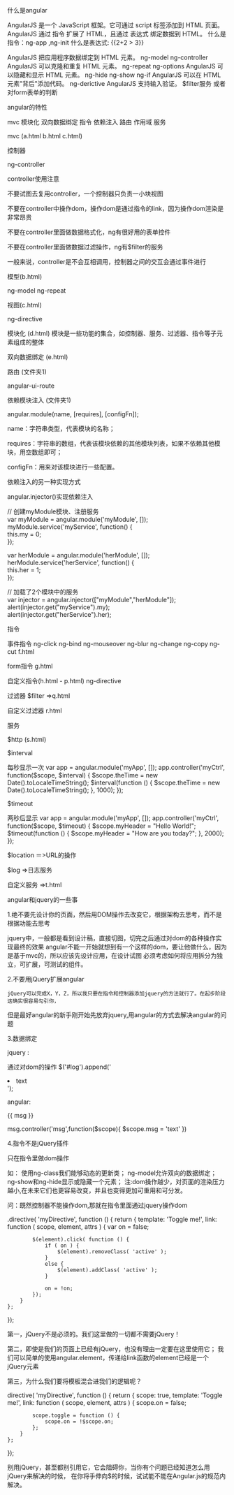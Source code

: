 

什么是angular

AngularJS 是一个 JavaScript 框架。它可通过 script 标签添加到 HTML 页面。
AngularJS 通过 指令 扩展了 HTML，且通过 表达式 绑定数据到 HTML。
什么是指令：ng-app ,ng-init 
什么是表达式: {{2+2 > 3}}


AngularJS 把应用程序数据绑定到 HTML 元素。   ng-model ng-controller
AngularJS 可以克隆和重复 HTML 元素。         ng-repeat ng-options
AngularJS 可以隐藏和显示 HTML 元素。         ng-hide ng-show ng-if
AngularJS 可以在 HTML 元素"背后"添加代码。   ng-derictive
AngularJS 支持输入验证。                     $filter服务 或者 对form表单的判断







angular的特性

mvc 模块化 双向数据绑定  指令  依赖注入  路由  作用域  服务



mvc (a.html b.html c.html)

控制器

ng-controller

controller使用注意

不要试图去复用controller，一个控制器只负责一小块视图

不要在controller中操作dom，操作dom是通过指令的link，因为操作dom渲染是非常昂贵

不要在controller里面做数据格式化，ng有很好用的表单控件

不要在controller里面做数据过滤操作，ng有$filter的服务

一般来说，controller是不会互相调用，控制器之间的交互会通过事件进行


模型(b.html)

ng-model ng-repeat



视图(c.html)

ng-directive



模块化 (d.html)
模块是一些功能的集合，如控制器、服务、过滤器、指令等子元素组成的整体




双向数据绑定 (e.html)



路由 (文件夹1)

angular-ui-route




依赖模块注入  (文件夹1)

angular.module(name, [requires], [configFn]);

name：字符串类型，代表模块的名称；

requires：字符串的数组，代表该模块依赖的其他模块列表，如果不依赖其他模块，用空数组即可；

configFn：用来对该模块进行一些配置。


依赖注入的另一种实现方式

angular.injector()实现依赖注入

// 创建myModule模块、注册服务  
var myModule = angular.module('myModule', []);  
myModule.service('myService', function() {  
            this.my = 0;  
});  
   
var herModule = angular.module('herModule', []);  
herModule.service('herService', function() {  
            this.her = 1;  
});  
  
// 加载了2个模块中的服务  
var injector = angular.injector(["myModule","herModule"]);  
alert(injector.get("myService").my);  
alert(injector.get("herService").her);  



指令

事件指令 ng-click ng-bind ng-mouseover ng-blur ng-change ng-copy ng-cut
f.html

	
form指令
g.html


自定义指令(h.html - p.html)
ng-directive 





过滤器 $filter =>q.html


自定义过滤器 r.html


服务

$http (s.html)

$interval

每秒显示一次
var app = angular.module('myApp', []);
app.controller('myCtrl', function($scope, $interval) {
    $scope.theTime = new Date().toLocaleTimeString();
    $interval(function () {
        $scope.theTime = new Date().toLocaleTimeString();
    }, 1000);
});

$timeout

两秒后显示
var app = angular.module('myApp', []);
app.controller('myCtrl', function($scope, $timeout) {
    $scope.myHeader = "Hello World!";
    $timeout(function () {
        $scope.myHeader = "How are you today?";
    }, 2000);
});

$location ＝>URL的操作

$log =>日志服务

自定义服务 =>t.html





angular和jquery的一些事

1.绝不要先设计你的页面，然后用DOM操作去改变它，根据架构去思考，而不是根据功能去思考

  jquery中，一般都是看到设计稿，直接切图，切完之后通过对dom的各种操作实现最终的效果
  angular不能一开始就想到有一个这样的dom，要让他做什么，因为是基于mvc的，所以应该先设计应用，在设计试图
  必须考虑如何将应用拆分为独立，可扩展，可测试的组件。



2.不要用jQuery扩展angular

	jQuery可以完成X，Y，Z，所以我只要在指令和控制器添加jquery的方法就行了。在起步阶段这确实很容易勾引你，
但是最好angular的新手刚开始先放弃jquery,用angular的方式去解决angular的问题


3.数据绑定

jquery :

通过对dom的操作 $('#log').append('<li>text</li>');

angular:

<div ng-controller = "msg">{{ msg }}</div>

msg.controller('msg',function($scope){ 
  $scope.msg = 'text'
})


4.指令不是jQuery插件

只在指令里做dom操作

如：
使用ng-class我们能够动态的更新类；
ng-model允许双向的数据绑定；
ng-show和ng-hide显示或隐藏一个元素；
注:dom操作越少，对页面的渲染压力越小,在未来它们也更容易改变，并且也变得更加可重用和可分发。


问：既然控制器不能操作dom,那就在指令里面通过jquery操作dom

.directive( 'myDirective', function () {
    return {
        template: '<a class="btn">Toggle me!</a>',
        link: function ( scope, element, attrs ) {
            var on = false;
 
            $(element).click( function () {
                if ( on ) {
                    $(element).removeClass( 'active' );
                }
                else {
                    $(element).addClass( 'active' );
                }
 
                on = !on;
            });
        }
    };
});

第一，jQuery不是必须的。我们这里做的一切都不需要jQuery！

第二，即使是我们的页面上已经有jQuery，也没有理由一定要在这里使用它；
	  我们可以简单的使用angular.element，传递给link函数的element已经是一个jQuery元素

第三，为什么我们要将模板混合进我们的逻辑呢？

directive( 'myDirective', function () {
    return {
        scope: true,
        template: '<a class="btn" ng-class="{active: on}" ng-click="toggle()">Toggle me!</a>',
        link: function ( scope, element, attrs ) {
            scope.on = false;
 
            scope.toggle = function () {
                scope.on = !$scope.on;
            };
        }
    };
});

别用jQuery，甚至都别引用它，它会阻碍你，当你有个问题已经知道怎么用jQuery来解决的时候，
在你将手伸向$的时候，试试能不能在Angular.js的规范内解决。

